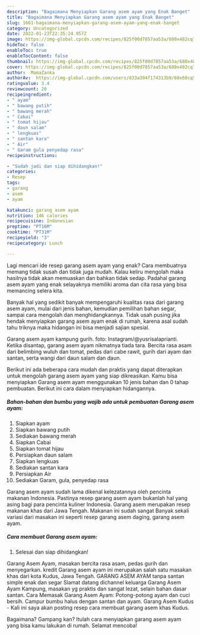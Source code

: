 ```yaml
---
description: "Bagaimana Menyiapkan Garang asem ayam yang Enak Banget"
title: "Bagaimana Menyiapkan Garang asem ayam yang Enak Banget"
slug: 1661-bagaimana-menyiapkan-garang-asem-ayam-yang-enak-banget
category: Uncategorized
date: 2022-01-23T22:35:24.957Z
image: https://img-global.cpcdn.com/recipes/825f00d7857aa53a/680x482cq70/garang-asem-ayam-foto-resep-utama.jpg
hideToc: false
enableToc: true
enableTocContent: false
thumbnail: https://img-global.cpcdn.com/recipes/825f00d7857aa53a/680x482cq70/garang-asem-ayam-foto-resep-utama.jpg
cover: https://img-global.cpcdn.com/recipes/825f00d7857aa53a/680x482cq70/garang-asem-ayam-foto-resep-utama.jpg
author:  MamaZanka
authorAv:  https://img-global.cpcdn.com/users/d33a394f174313b9/60x60cq50/avatar.jpg
ratingvalue: 3.4
reviewcount: 20
recipeingredient:
- " ayam"
- " bawang putih"
- " bawang merah"
- " Cabai"
- " tomat hijau"
- " daun salam"
- " lengkuas"
- " santan kara"
- " Air"
- " Garam gula penyedap rasa"
recipeinstructions:

- "Sudah jadi dan siap dihidangkan!"
categories:
- Resep
tags:
- garang
- asem
- ayam

katakunci: garang asem ayam 
nutrition: 146 calories
recipecuisine: Indonesian
preptime: "PT16M"
cooktime: "PT31M"
recipeyield: "3"
recipecategory: Lunch

---
```



Lagi mencari ide resep garang asem ayam yang enak? Cara membuatnya memang tidak susah dan tidak juga mudah. Kalau keliru mengolah maka hasilnya tidak akan memuaskan dan bahkan tidak sedap. Padahal garang asem ayam yang enak selayaknya memiliki aroma dan cita rasa yang bisa memancing selera kita.


Banyak hal yang sedikit banyak mempengaruhi kualitas rasa dari garang asem ayam, mulai dari jenis bahan, kemudian pemilihan bahan segar, sampai cara mengolah dan menghidangkannya. Tidak usah pusing jika hendak menyiapkan garang asem ayam enak di rumah, karena asal sudah tahu triknya maka hidangan ini bisa menjadi sajian spesial.

Garang asem ayam kampung gurih. foto: Instagram/@yusrisalaprianti. Ketika disantap, garang asem ayam nikmatnya tiada tara. Bercita rasa asam dari belimbing wuluh dan tomat, pedas dari cabe rawit, gurih dari ayam dan santan, serta wangi dari daun salam dan daun.


Berikut ini ada beberapa cara mudah dan praktis yang dapat diterapkan untuk mengolah garang asem ayam yang siap dikreasikan. Kamu bisa menyiapkan Garang asem ayam menggunakan 10 jenis bahan dan 0 tahap pembuatan. Berikut ini cara dalam menyiapkan hidangannya.

<!--inarticleads1-->

##### Bahan-bahan dan bumbu yang wajib ada untuk pembuatan Garang asem ayam:

1. Siapkan  ayam
1. Siapkan  bawang putih
1. Sediakan  bawang merah
1. Siapkan  Cabai
1. Siapkan  tomat hijau
1. Persiapkan  daun salam
1. Siapkan  lengkuas
1. Sediakan  santan kara
1. Persiapkan  Air
1. Sediakan  Garam, gula, penyedap rasa


Garang asem ayam sudah lama dikenal kelezatannya oleh pencinta makanan Indonesia. Pastinya resep garang asem ayam bukanlah hal yang asing bagi para pencinta kuliner Indonesia. Garang asem merupakan resep makanan khas dari Jawa Tengah. Makanan ini sudah sangat Banyak sekali variasi dari masakan ini seperti resep garang asem daging, garang asem ayam. 

<!--inarticleads2-->

##### Cara membuat Garang asem ayam:


1. Selesai dan siap dihidangkan!

Garang Asem Ayam, masakan bercita rasa asam, pedas gurih dan menyegarkan. kredit Garang asem ayam ini merupakan salah satu masakan khas dari kota Kudus, Jawa Tengah. GARANG ASEM AYAM tanpa santan simple enak dan segar Slamat datang dichannel keluarga Garang Asem Ayam Kampung, masakan yg praktis dan sangat lezat, selain bahan dasar santan. Cara Memasak Garang Asem Ayam: Potong-potong ayam dan cuci bersih. Campur bumbu halus dengan santan dan ayam. Garang Asem Kudus - Kali ini saya akan posting resep cara membuat garang asem khas Kudus. 

Bagaimana? Gampang kan? Itulah cara menyiapkan garang asem ayam yang bisa kamu lakukan di rumah. Selamat mencoba!
